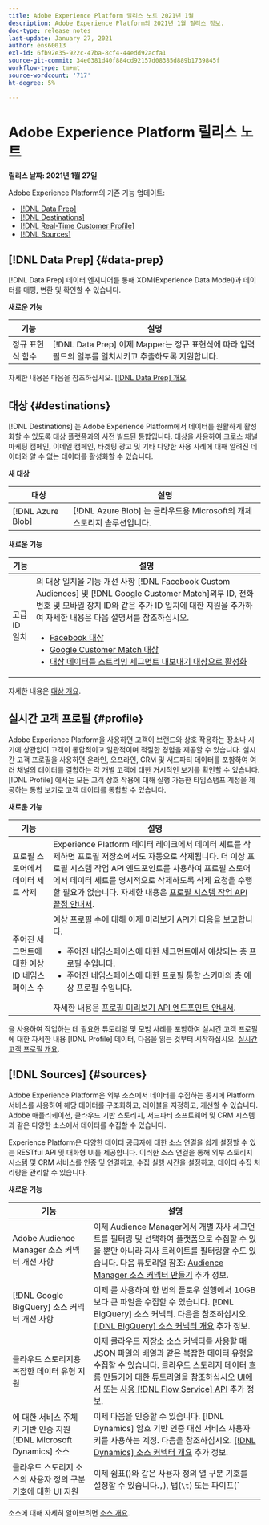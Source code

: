 ```yaml
---
title: Adobe Experience Platform 릴리스 노트 2021년 1월
description: Adobe Experience Platform의 2021년 1월 릴리스 정보.
doc-type: release notes
last-update: January 27, 2021
author: ens60013
exl-id: 6fb92e35-922c-47ba-8cf4-44edd92acfa1
source-git-commit: 34e0381d40f884cd92157d08385d889b1739845f
workflow-type: tm+mt
source-wordcount: '717'
ht-degree: 5%

---
```


# Adobe Experience Platform 릴리스 노트

**릴리스 날짜: 2021년 1월 27일**

Adobe Experience Platform의 기존 기능 업데이트:

- [[!DNL Data Prep]](#data-prep)
- [[!DNL Destinations]](#destinations)
- [[!DNL Real-Time Customer Profile]](#profile)
- [[!DNL Sources]](#sources)

## [!DNL Data Prep] {#data-prep}

[!DNL Data Prep] 데이터 엔지니어를 통해 XDM(Experience Data Model)과 데이터를 매핑, 변환 및 확인할 수 있습니다.

**새로운 기능**

| 기능 | 설명 |
| ------- | ----------- |
| 정규 표현식 함수 | [!DNL Data Prep] 이제 Mapper는 정규 표현식에 따라 입력 필드의 일부를 일치시키고 추출하도록 지원합니다. |

자세한 내용은 다음을 참조하십시오. [[!DNL Data Prep] 개요](../../data-prep/home.md).

## 대상 {#destinations}

[!DNL Destinations] 는 Adobe Experience Platform에서 데이터를 원활하게 활성화할 수 있도록 대상 플랫폼과의 사전 빌드된 통합입니다. 대상을 사용하여 크로스 채널 마케팅 캠페인, 이메일 캠페인, 타겟팅 광고 및 기타 다양한 사용 사례에 대해 알려진 데이터와 알 수 없는 데이터를 활성화할 수 있습니다.

**새 대상**

| 대상 | 설명 |
| ----------- | ----------- |
| [!DNL Azure Blob] | [!DNL Azure Blob] 는 클라우드용 Microsoft의 개체 스토리지 솔루션입니다. |

**새로운 기능**

| 기능 | 설명 |
| ------- | ----------- |
| 고급 ID 일치 | 의 대상 일치율 기능 개선 사항 [!DNL Facebook Custom Audiences] 및 [!DNL Google Customer Match]외부 ID, 전화 번호 및 모바일 장치 ID와 같은 추가 ID 일치에 대한 지원을 추가하여 자세한 내용은 다음 설명서를 참조하십시오. <ul><li>[Facebook 대상](../../destinations/catalog/social/facebook.md)</li><li>[Google Customer Match 대상](../../destinations/catalog/advertising/google-customer-match.md)</li><li>[대상 데이터를 스트리밍 세그먼트 내보내기 대상으로 활성화](../../destinations/ui/activate-segment-streaming-destinations.md)</li></ul> |

자세한 내용은 [대상 개요](../../destinations/home.md).

## 실시간 고객 프로필 {#profile}

Adobe Experience Platform을 사용하면 고객이 브랜드와 상호 작용하는 장소나 시기에 상관없이 고객이 통합적이고 일관적이며 적절한 경험을 제공할 수 있습니다. 실시간 고객 프로필을 사용하면 온라인, 오프라인, CRM 및 서드파티 데이터를 포함하여 여러 채널의 데이터를 결합하는 각 개별 고객에 대한 거시적인 보기를 확인할 수 있습니다. [!DNL Profile] 에서는 모든 고객 상호 작용에 대해 실행 가능한 타임스탬프 계정을 제공하는 통합 보기로 고객 데이터를 통합할 수 있습니다.

**새로운 기능**

| 기능 | 설명 |
| ------- | ----------- |
| 프로필 스토어에서 데이터 세트 삭제 | Experience Platform 데이터 레이크에서 데이터 세트를 삭제하면 프로필 저장소에서도 자동으로 삭제됩니다. 더 이상 프로필 시스템 작업 API 엔드포인트를 사용하여 프로필 스토어에서 데이터 세트를 명시적으로 삭제하도록 삭제 요청을 수행할 필요가 없습니다. 자세한 내용은 [프로필 시스템 작업 API 끝점 안내서](../../profile/api/profile-system-jobs.md). |
| 주어진 세그먼트에 대한 예상 ID 네임스페이스 수 | 예상 프로필 수에 대해 이제 미리보기 API가 다음을 보고합니다.<ul><li>주어진 네임스페이스에 대한 세그먼트에서 예상되는 총 프로필 수입니다.</li><li>주어진 네임스페이스에 대한 프로필 통합 스키마의 총 예상 프로필 수입니다.</li></ul>자세한 내용은 [프로필 미리보기 API 엔드포인트 안내서](../../profile/api/preview-sample-status.md). |

을 사용하여 작업하는 데 필요한 튜토리얼 및 모범 사례를 포함하여 실시간 고객 프로필에 대한 자세한 내용 [!DNL Profile] 데이터, 다음을 읽는 것부터 시작하십시오. [실시간 고객 프로필 개요](../../profile/home.md).

## [!DNL Sources] {#sources}

Adobe Experience Platform은 외부 소스에서 데이터를 수집하는 동시에 Platform 서비스를 사용하여 해당 데이터를 구조화하고, 레이블을 지정하고, 개선할 수 있습니다. Adobe 애플리케이션, 클라우드 기반 스토리지, 서드파티 소프트웨어 및 CRM 시스템과 같은 다양한 소스에서 데이터를 수집할 수 있습니다.

Experience Platform은 다양한 데이터 공급자에 대한 소스 연결을 쉽게 설정할 수 있는 RESTful API 및 대화형 UI를 제공합니다. 이러한 소스 연결을 통해 외부 스토리지 시스템 및 CRM 서비스를 인증 및 연결하고, 수집 실행 시간을 설정하고, 데이터 수집 처리량을 관리할 수 있습니다.

**새로운 기능**

| 기능 | 설명 |
| ------- | ----------- |
| Adobe Audience Manager 소스 커넥터 개선 사항 | 이제 Audience Manager에서 개별 자사 세그먼트를 필터링 및 선택하여 플랫폼으로 수집할 수 있을 뿐만 아니라 자사 트레이트를 필터링할 수도 있습니다. 다음 튜토리얼 참조: [Audience Manager 소스 커넥터 만들기](../../sources/tutorials/ui/create/adobe-applications/audience-manager.md) 추가 정보. |
| [!DNL Google BigQuery] 소스 커넥터 개선 사항 | 이제 를 사용하여 한 번의 플로우 실행에서 10GB보다 큰 파일을 수집할 수 있습니다. [!DNL BigQuery] 소스 커넥터. 다음을 참조하십시오. [[!DNL BigQuery] 소스 커넥터 개요](../../sources/connectors/databases/bigquery.md) 추가 정보. |
| 클라우드 스토리지용 복잡한 데이터 유형 지원 | 이제 클라우드 저장소 소스 커넥터를 사용할 때 JSON 파일의 배열과 같은 복잡한 데이터 유형을 수집할 수 있습니다. 클라우드 스토리지 데이터 흐름 만들기에 대한 튜토리얼을 참조하십시오 [UI에서](../../sources/tutorials/ui/dataflow/batch/cloud-storage.md) 또는 [사용 [!DNL Flow Service] API](../../sources/tutorials/api/collect/cloud-storage.md) 추가 정보. |
| 에 대한 서비스 주체 키 기반 인증 지원 [!DNL Microsoft Dynamics] 소스 | 이제 다음을 인증할 수 있습니다. [!DNL Dynamics] 암호 기반 인증 대신 서비스 사용자 키를 사용하는 계정. 다음을 참조하십시오. [[!DNL Dynamics] 소스 커넥터 개요](../../sources/connectors/crm/ms-dynamics.md) 추가 정보. |
| 클라우드 스토리지 소스의 사용자 정의 구분 기호에 대한 UI 지원 | 이제 쉼표()와 같은 사용자 정의 열 구분 기호를 설정할 수 있습니다.`,`), 탭(`\t`) 또는 파이프(`|`)를 클릭하여 구분된 파일을 UI에서 수집합니다. 다음 튜토리얼 참조: [클라우드 스토리지 소스 커넥터로 데이터 흐름 만들기](../../sources/tutorials/ui/dataflow/batch/cloud-storage.md) 추가 정보 |

소스에 대해 자세히 알아보려면 [소스 개요](../../sources/home.md).
